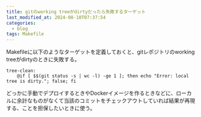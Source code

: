 ```yaml
---
title: gitのworking treeがdirtyだったら失敗するターゲット
last_modified_at: 2024-08-10T07:37:54
categories:
  - blog
tags: Makefile
---
```


Makefileに以下のようなターゲットを定義しておくと、gitレポジトリのworking treeがdirtyのときに失敗する。

```make
tree-clean:
	@if [ $$(git status -s | wc -l) -ge 1 ]; then echo "Error: local tree is dirty."; false; fi
```

どっかに手動でデプロイするときやDockerイメージを作るときなどに、ローカルに余計なものがなくて当該のコミットをチェックアウトしていれば結果が再現する、ことを担保したいときに使う。
